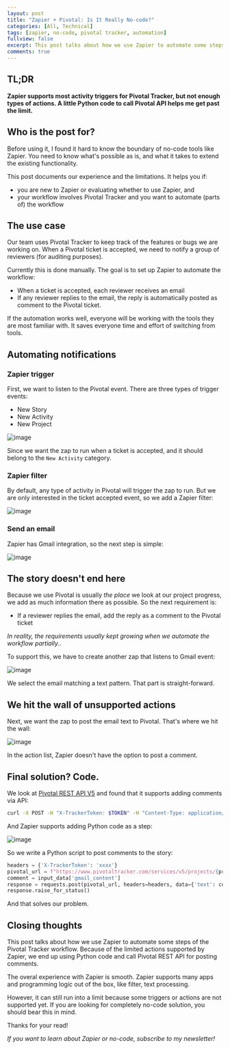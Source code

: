 ```yaml
---
layout: post
title: "Zapier + Pivotal: Is It Really No-code?"
categories: [All, Technical]
tags: [zapier, no-code, pivotal tracker, automation]
fullview: false
excerpt: This post talks about how we use Zapier to automate some steps of the Pivotal Tracker workflow. Because of the limited actions supported by Zapier, we end up using Python code and call Pivotal REST API for posting comments.
comments: true
---
```


## TL;DR
**Zapier supports most activity triggers for Pivotal Tracker, but not enough types of actions. A little Python code to call Pivotal API helps me get past the limit.**

## Who is the post for?
Before using it, I found it hard to know the boundary of no-code tools like Zapier. You need to know what's possible as is, and what it takes to extend the existing functionality.

This post documents our experience and the limitations. It helps you if:
- you are new to Zapier or evaluating whether to use Zapier, and
- your workflow involves Pivotal Tracker and you want to automate (parts of) the workflow

## The use case
Our team uses Pivotal Tracker to keep track of the features or bugs we are working on. When a Pivotal ticket is accepted, we need to notify a group of reviewers (for auditing purposes).

Currently this is done manually. The goal is to set up Zapier to automate the workflow:
- When a ticket is accepted, each reviewer receives an email
- If any reviewer replies to the email, the reply is automatically posted as comment to the Pivotal ticket.

If the automation works well, everyone will be working with the tools they are most familiar with. It saves everyone time and effort of switching from tools.

## Automating notifications

### Zapier trigger
First, we want to listen to the Pivotal event. There are three types of trigger events:
- New Story
- New Activity
- New Project

![image](https://user-images.githubusercontent.com/2715151/85187365-275ff180-b26d-11ea-970a-45b1ab907603.png)

Since we want the zap to run when a ticket is accepted, and it should belong to the `New Activity` category.

### Zapier filter
By default, any type of activity in Pivotal will trigger the zap to run. But we are only interested in the ticket accepted event, so we add a Zapier filter:

![image](https://user-images.githubusercontent.com/2715151/85187696-6727d880-b26f-11ea-82ac-8b07d3c54eee.png)

### Send an email
Zapier has Gmail integration, so the next step is simple:

![image](https://user-images.githubusercontent.com/2715151/85187712-84f53d80-b26f-11ea-8cfb-f55a60319737.png)

## The story doesn't end here
Because we use Pivotal is usually *the place* we look at our project progress, we add as much information there as possible. So the next requirement is:

- If a reviewer replies the email, add the reply as a comment to the Pivotal ticket

*In reality, the requirements usually kept growing when we automate the workflow partially.*.

To support this, we have to create another zap that listens to Gmail event:

![image](https://user-images.githubusercontent.com/2715151/85187811-84a97200-b270-11ea-85f3-3fc4e4e07dcd.png)

We select the email matching a text pattern. That part is straight-forward.

## We hit the wall of unsupported actions
Next, we want the zap to post the email text to Pivotal. That's where we hit the wall:

![image](https://user-images.githubusercontent.com/2715151/85187822-b8849780-b270-11ea-88aa-913360233cdf.png)

In the action list, Zapier doesn't have the option to post a comment.

## Final solution? Code.

We look at [Pivotal REST API V5](https://www.pivotaltracker.com/help/api/rest/v5) and found that it supports adding comments via API:

```bash
curl -X POST -H "X-TrackerToken: $TOKEN" -H "Content-Type: application/json" -d '{"text":"If this is a consular ship, then where is the ambassador 👅?"}' "https://www.pivotaltracker.com/services/v5/projects/$PROJECT_ID/stories/$STORY_ID/comments"
```

And Zapier supports adding Python code as a step:

![image](https://user-images.githubusercontent.com/2715151/85187859-f7b2e880-b270-11ea-9ef3-7cdf541d6b95.png)

So we write a Python script to post comments to the story:

```python
headers = {'X-TrackerToken': 'xxxx'}
pivotal_url = f"https://www.pivotaltracker.com/services/v5/projects/{project_id}/stories/{story_id}/comments"
comment = input_data['gmail_content']
response = requests.post(pivotal_url, headers=headers, data={'text': comment})
response.raise_for_status()
```

And that solves our problem.

## Closing thoughts

This post talks about how we use Zapier to automate some steps of the Pivotal Tracker workflow. Because of the limited actions supported by Zapier, we end up using Python code and call Pivotal REST API for posting comments.

The overal experience with Zapier is smooth. Zapier supports many apps and programming logic out of the box, like filter, text processing.

However, it can still run into a limit because some triggers or actions are not supported yet. If you are looking for completely no-code solution, you should bear this in mind.

Thanks for your read!

*If you want to learn about Zapier or no-code, subscribe to my newsletter!*